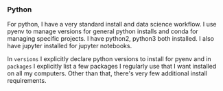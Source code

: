 ### Python

For python, I have a very standard install and data science workflow. I use pyenv to manage versions for general python installs and conda for managing specific projects. I have python2, python3 both installed. I also have jupyter installed for jupyter notebooks. 

In `versions` I explicitly declare python versions to install for pyenv and in `packages` I explicitly list a few packages I regularly use that I want installed on all my computers. Other than that, there's very few additional install requirements.